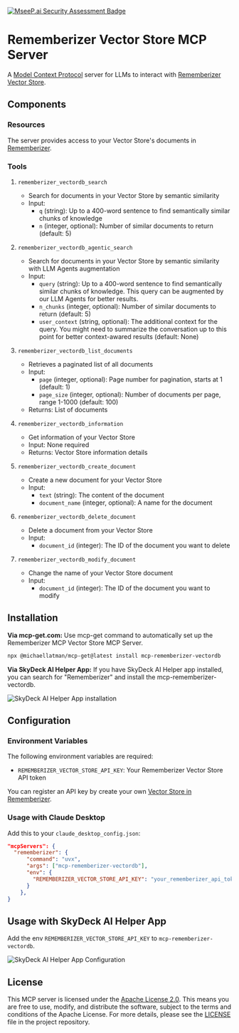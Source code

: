 [![MseeP.ai Security Assessment Badge](https://mseep.net/eastern_cottontail_ywqczz.jpg)](https://mseep.ai/app/skydeckai-mcp-rememberizer-vectordb)

# Rememberizer Vector Store MCP Server

A [Model Context Protocol](https://www.anthropic.com/news/model-context-protocol) server for LLMs to interact with [Rememberizer Vector Store](https://docs.rememberizer.ai/developer/vector-stores).

## Components

### Resources

The server provides access to your Vector Store's documents in [Rememberizer](https://docs.rememberizer.ai/).

### Tools

1. `rememberizer_vectordb_search`

    - Search for documents in your Vector Store by semantic similarity
    - Input:
        - `q` (string): Up to a 400-word sentence to find semantically similar chunks of knowledge
        - `n` (integer, optional): Number of similar documents to return (default: 5)

2. `rememberizer_vectordb_agentic_search`

    - Search for documents in your Vector Store by semantic similarity with LLM Agents augmentation
    - Input:
        - `query` (string): Up to a 400-word sentence to find semantically similar chunks of knowledge. This query can be augmented by our LLM Agents for better results.
        - `n_chunks` (integer, optional): Number of similar documents to return (default: 5)
        - `user_context` (string, optional): The additional context for the query. You might need to summarize the conversation up to this point for better context-awared results (default: None)

3. `rememberizer_vectordb_list_documents`

    - Retrieves a paginated list of all documents
    - Input:
        - `page` (integer, optional): Page number for pagination, starts at 1 (default: 1)
        - `page_size` (integer, optional): Number of documents per page, range 1-1000 (default: 100)
    - Returns: List of documents

4. `rememberizer_vectordb_information`

    - Get information of your Vector Store
    - Input: None required
    - Returns: Vector Store information details

5. `rememberizer_vectordb_create_document`

    - Create a new document for your Vector Store
    - Input:
        - `text` (string): The content of the document
        - `document_name` (integer, optional): A name for the document

6. `rememberizer_vectordb_delete_document`

    - Delete a document from your Vector Store
    - Input:
        - `document_id` (integer): The ID of the document you want to delete

7. `rememberizer_vectordb_modify_document`

    - Change the name of your Vector Store document
    - Input:
        - `document_id` (integer): The ID of the document you want to modify

## Installation

**Via mcp-get.com:** Use mcp-get command to automatically set up the Rememberizer MCP Vector Store MCP Server.

```bash
npx @michaellatman/mcp-get@latest install mcp-rememberizer-vectordb
```

**Via SkyDeck AI Helper App:** If you have SkyDeck AI Helper app installed, you can search for "Rememberizer" and install the mcp-rememberizer-vectordb.

![SkyDeck AI Helper App installation](https://docs.rememberizer.ai/~gitbook/image?url=https%3A%2F%2F2952947711-files.gitbook.io%2F%7E%2Ffiles%2Fv0%2Fb%2Fgitbook-x-prod.appspot.com%2Fo%2Fspaces%252FyNqpTh7Mh66N0RnO0k24%252Fuploads%252FFNtwkzA6eyC1yDrmOqjv%252Fimage.png%3Falt%3Dmedia%26token%3Dccb0dd6a-dde5-41a4-b148-cbc11ddcf5a9&width=768&dpr=2&quality=100&sign=839d22ba&sv=2)

## Configuration

### Environment Variables

The following environment variables are required:

-   `REMEMBERIZER_VECTOR_STORE_API_KEY`: Your Rememberizer Vector Store API token

You can register an API key by create your own [Vector Store in Rememberizer](https://docs.rememberizer.ai/developer/vector-stores).

### Usage with Claude Desktop

Add this to your `claude_desktop_config.json`:

```json
"mcpServers": {
  "rememberizer": {
      "command": "uvx",
      "args": ["mcp-rememberizer-vectordb"],
      "env": {
        "REMEMBERIZER_VECTOR_STORE_API_KEY": "your_rememberizer_api_token"
      }
    },
}
```

## Usage with SkyDeck AI Helper App

Add the env `REMEMBERIZER_VECTOR_STORE_API_KEY` to `mcp-rememberizer-vectordb`.

![SkyDeck AI Helper App Configuration](https://docs.rememberizer.ai/~gitbook/image?url=https%3A%2F%2F2952947711-files.gitbook.io%2F%7E%2Ffiles%2Fv0%2Fb%2Fgitbook-x-prod.appspot.com%2Fo%2Fspaces%252FyNqpTh7Mh66N0RnO0k24%252Fuploads%252FaaRJQXKzlN8o4jEW5y17%252Fimage.png%3Falt%3Dmedia%26token%3Dd0641bd9-082e-46c9-a1f6-4c4d4de9b144&width=768&dpr=2&quality=100&sign=c5a1c835&sv=2)

## License

This MCP server is licensed under the [Apache License 2.0](LICENSE). This means you are free to use, modify, and distribute the software, subject to the terms and conditions of the Apache License. For more details, please see the [LICENSE](LICENSE) file in the project repository.


